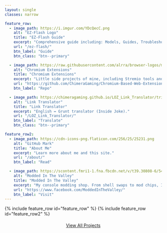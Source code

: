 ```yaml
---
layout: single
classes: narrow

feature_row:
  - image_path: https://i.imgur.com/YDcQecC.png
    alt: "EZ-Flash Logo"
    title: "EZ-Flash Guide"
    excerpt: "Comprehensive guide including: Models, Guides, Troubleshooting, Cheats, Themes, and more!"
    url: "/ez-flash/"
    btn_label: "Guide"
    btn_class: "btn--primary"

  - image_path: https://raw.githubusercontent.com/alrra/browser-logos/main/src/chrome/chrome_128x128.png
    alt: "Chromium Extensions"
    title: "Chromium Extensions"
    excerpt: "Little side projects of mine, including Stremio tools and Amazon “Save for Later” search."
    url: "https://github.com/ChimeraGaming/Chromium-Based-Web-Extensions"
    btn_label: "Repo"

  - image_path: https://chimeragaming.github.io/LOZ_Link_Translator/triforce.png
    alt: "Link Translator"
    title: "Link Translator"
    excerpt: "English ↔ Grunt translator (Inside Joke)."
    url: "/LOZ_Link_Translator/"
    btn_label: "Translate" 
    btn_class: "btn--primary"

feature_row2:
  - image_path: https://cdn-icons-png.flaticon.com/256/25/25231.png
    alt: "GitHub Mark"
    title: "About Me"
    excerpt: "Learn more about me and this site."
    url: "/about/"
    btn_label: "Read"

  - image_path: https://scontent.fmri1-1.fna.fbcdn.net/v/t39.30808-6/544746622_746007288317008_903971971000863529_n.jpg?_nc_cat=101&ccb=1-7&_nc_sid=6ee11a&_nc_ohc=WBwzEa22OvsQ7kNvwFad3eM&_nc_oc=AdlSo_Kkeh2C-iYaBfjIkqplzGq0-zMrDTTIwaLZq1ISHrtoXFm4zSTvb8U7svp58KU&_nc_zt=23&_nc_ht=scontent.fmri1-1.fna&_nc_gid=ImT4IMD9Y9eka06Mc5rFQA&oh=00_AfbIq3E6kA9AAAW-YJSrpFACAQYbD-IhvUrzrhBZ2Ks6aA&oe=68C140D2
    alt: "Modded In The Valley"
    title: "Modded In The Valley"
    excerpt: "My console modding shop. From shell swaps to mod chips, I do it all!"
    url: "https://www.facebook.com/ModdedInTheValley/"
    btn_label: "Visit"
---
```



{% include feature_row id="feature_row" %}
{% include feature_row id="feature_row2" %}

<p style="text-align:center; margin-top:1.25rem;">
  <a class="btn btn--primary" href="/projects/"><i class="fas fa-code"></i> View All Projects</a>
</p>
